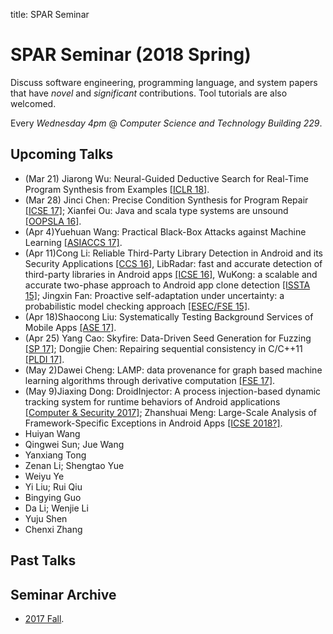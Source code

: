 title: SPAR Seminar

# SPAR Seminar (2018 Spring)

Discuss software engineering, programming language, and system papers that have *novel* and *significant* contributions. Tool tutorials are also welcomed.

Every *Wednesday 4pm* @ *Computer Science and Technology Building 229*.

## Upcoming Talks

* (Mar 21) Jiarong Wu: Neural-Guided Deductive Search for Real-Time Program Synthesis from Examples [[ICLR 18]](https://openreview.net/forum?id=rywDjg-RW).
* (Mar 28) Jinci Chen: Precise Condition Synthesis for Program Repair [[ICSE 17]](https://www.researchgate.net/publication/307307206_Precise_Condition_Synthesis_for_Program_Repair); Xianfei Ou: Java and scala type systems are unsound [[OOPSLA 16]](https://dl.acm.org/citation.cfm?id=2984004).
* (Apr 4)Yuehuan Wang: Practical Black-Box Attacks against Machine Learning [[ASIACCS 17]](https://arxiv.org/abs/1602.02697).
* (Apr 11)Cong Li: Reliable Third-Party Library Detection in Android and its Security Applications [[CCS 16]](https://dl.acm.org/citation.cfm?id=2978333), LibRadar: fast and accurate detection of third-party libraries in Android apps [[ICSE 16]](https://dl.acm.org/citation.cfm?id=2889178), WuKong: a scalable and accurate two-phase approach to Android app clone detection [[ISSTA 15]](https://dl.acm.org/citation.cfm?id=2771795); Jingxin Fan: Proactive self-adaptation under uncertainty: a probabilistic model checking approach [[ESEC/FSE 15]](http://acme.able.cs.cmu.edu/pubs/uploads/pdf/fse15main-mainid213-p-1d01012-24621-final.pdf).
* (Apr 18)Shaocong Liu: Systematically Testing Background Services of Mobile Apps [[ASE 17]](https://dl.acm.org/citation.cfm?id=3155568).
* (Apr 25) Yang Cao: Skyfire: Data-Driven Seed Generation for Fuzzing [[SP 17]](https://ieeexplore.ieee.org/document/7958599/); Dongjie Chen: Repairing sequential consistency in C/C++11 [[PLDI 17]](https://dl.acm.org/citation.cfm?id=3062352).
* (May 2)Dawei Cheng: LAMP: data provenance for graph based machine learning algorithms through derivative computation [[FSE 17]](https://dl.acm.org/citation.cfm?id=3106291). 
* (May 9)Jiaxing Dong: DroidInjector: A process injection-based dynamic tracking system for runtime behaviors of Android applications [[Computer & Security 2017]](https://www.sciencedirect.com/science/article/pii/S0167404817301207?via%3Dihub); Zhanshuai Meng: Large-Scale Analysis of Framework-Specific Exceptions in Android Apps [[ICSE 2018?]](https://arxiv.org/abs/1801.07009).
* Huiyan Wang
* Qingwei Sun; Jue Wang
* Yanxiang Tong
* Zenan Li; Shengtao Yue
* Weiyu Ye
* Yi Liu; Rui Qiu
* Bingying Guo
* Da Li; Wenjie Li
* Yuju Shen
* Chenxi Zhang

## Past Talks

## Seminar Archive

* [2017 Fall](2017fall).
